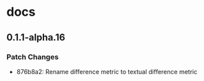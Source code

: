 # docs

## 0.1.1-alpha.16

### Patch Changes

- 876b8a2: Rename difference metric to textual difference metric

